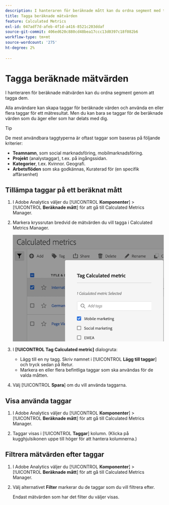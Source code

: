 ```yaml
---
description: I hanteraren för beräknade mått kan du ordna segment med taggning.
title: Tagga beräknade mätvärden
feature: Calculated Metrics
exl-id: 047adf7d-afeb-4f1d-a416-8521c203ddaf
source-git-commit: 406ed620c880cd48bea17ccc13d0397c18f082b6
workflow-type: tm+mt
source-wordcount: '275'
ht-degree: 2%

---
```


# Tagga beräknade mätvärden

I hanteraren för beräknade mätvärden kan du ordna segment genom att tagga dem.

Alla användare kan skapa taggar för beräknade värden och använda en eller flera taggar för ett mätresultat. Men du kan bara se taggar för de beräknade värden som du äger eller som har delats med dig.

>[!TIP]
>
>De mest användbara taggtyperna är oftast taggar som baseras på följande kriterier:

* **Teamnamn**, som social marknadsföring, mobilmarknadsföring.
* **Projekt** (analystaggar), t.ex. på ingångssidan.
* **Kategorier**, t.ex. Kvinnor. Geografi.
* **Arbetsflöden** som ska godkännas, Kuraterad för (en specifik affärsenhet)

## Tillämpa taggar på ett beräknat mått

1. I Adobe Analytics väljer du [!UICONTROL **Komponenter**] > [!UICONTROL **Beräknade mått**] för att gå till Calculated Metrics Manager.

1. Markera kryssrutan bredvid de mätvärden du vill tagga i Calculated Metrics Manager.

   ![](assets/cm_add_tags.png)

1. I **[!UICONTROL Tag Calculated metric]** dialogruta:

   * Lägg till en ny tagg. Skriv namnet i [!UICONTROL **Lägg till taggar**] och tryck sedan på Retur.
   * Markera en eller flera befintliga taggar som ska användas för de valda måtten.

1. Välj [!UICONTROL **Spara**] om du vill använda taggarna.

## Visa använda taggar

1. I Adobe Analytics väljer du [!UICONTROL **Komponenter**] > [!UICONTROL **Beräknade mått**] för att gå till Calculated Metrics Manager.

1. Taggar visas i [!UICONTROL **Taggar**] kolumn. (Klicka på kugghjulsikonen uppe till höger för att hantera kolumnerna.)

## Filtrera mätvärden efter taggar

1. I Adobe Analytics väljer du [!UICONTROL **Komponenter**] > [!UICONTROL **Beräknade mått**] för att gå till Calculated Metrics Manager.

1. Välj alternativet **Filter** markerar du de taggar som du vill filtrera efter.

   Endast mätvärden som har det filter du väljer visas.
